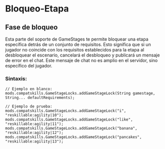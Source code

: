 # Bloqueo-Etapa

## Fase de bloqueo

Esta parte del soporte de GameStages te permite bloquear una etapa específica detrás de un conjunto de requisitos. Esto significa que si un jugador no coincide con los requisitos establecidos para la etapa al desbloquear el escenario, cancelará el desbloqueo y publicará un mensaje de error en el chat. Este mensaje de chat no es amplio en el servidor, sino específico del jugador.

### Sintaxis:

    // Ejemplo en blanco:
    mods.compatskills.GameStageLocks.addGameStageLock(String gamestage, String... defaultRequirements);
    
    // Ejemplo de prueba:
    mods.compatskills.GameStageLocks.addGameStageLock("i", "reskillable:agility|10");
    mods.compatskills.GameStageLocks.addGameStageLock("like", "reskillable:agility|11");
    mods.compatskills.GameStageLocks.addGameStageLock("banana", "reskillable:agility|12");
    mods.compatskills.GameStageLocks.addGameStageLock("pancakes", "reskillable:agility|13");